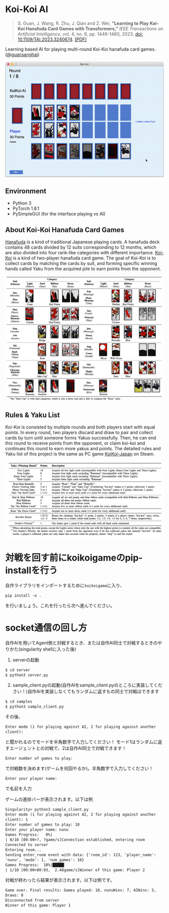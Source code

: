 # Koi-Koi AI

>S. Guan, J. Wang, R. Zhu, J. Qian and Z. Wei, **“Learning to Play Koi-Koi Hanafuda Card Games with Transformers,”** *IEEE Transactions on Artificial Intelligence*, vol. 4, no. 6, pp. 1449-1460, 2023. [doi: 10.1109/TAI.2023.3240674](https://ieeexplore.ieee.org/document/10032777). [\[PDF\]](https://github.com/guansanghai/KoiKoi-AI/raw/main/TAI.2023.3240674.pdf)

Learning based AI for playing multi-round Koi-Koi hanafuda card games. ([@guansanghai](https://github.com/guansanghai))

![Play Interface](/markdown/Kapture.gif)

## Environment

* Python 3
* PyTorch 1.8.1
* PySimpleGUI (for the interface playing vs AI)

## About Koi-Koi Hanafuda Card Games

[Hanafuda](https://en.wikipedia.org/wiki/Hanafuda) is a kind of traditional Japanese playing cards. A hanafuda deck contains 48 cards divided by 12 suits corresponding to 12 months, which are also divided into four rank-like categories with different importance. [Koi-Koi](https://en.wikipedia.org/wiki/Koi-Koi) is a kind of two-player hanafuda card game. The goal of Koi-Koi is to collect cards by matching the cards by suit, and forming specific winning hands called Yaku from the acquired pile to earn points from the opponent.

![Hanafuda Deck](/markdown/koikoi_deck.png)

## Rules & Yaku List

Koi-Koi is consisted by multiple rounds and both players start with equal points. In every round, two players discard and draw to pair and collect cards by turn until someone forms Yakus successfully. Then, he can end this round to receive points from the opponent, or claim koi-koi and continues this round to earn more yakus and points. The detailed rules and Yaku list of this project is the same as PC game [KoiKoi-Japan](https://store.steampowered.com/app/364930/KoiKoi_Japan_Hanafuda_playing_cards/) on Steam.

![Yaku List](/markdown/koikoi_yaku.png)


# 対戦を回す前にkoikoigameのpip-installを行う

自作ライブラリをインポートするために`koikoigame`に入り、
```
pip install -e .
```
を行いましょう。これを行ったら次へ進んでください。

# socket通信の回し方

自作AIを用いてAgent側と対戦するとき、または自作AI同士で対戦するときのやりかた(singularity shellに入った後)

1. serverの起動

```
$ cd server
$ python3 server.py
```

2. sample_client.pyの起動(自作AIをsample_client.pyのところに実装してください！)自作AIを実装しなくてもランダムに返すもの同士で対戦はできます

```
$ cd samples
$ python3 sample_client.py
```

その後、
```
Enter mode (1 for playing against AI, 2 for playing against another client): 
```
と聞かれるのでモードを半角数字で入力してください！
モード1はランダムに返すエージェントとの対戦で、2は自作AI同士で対戦できます！

```
Enter number of games to play: 
```
で対戦数を決めます(ゲームを何回やるか)。半角数字で入力してください！

```
Enter your player name: 
```
で名前を入力

ゲームの進捗バーが表示されます。以下は例
```
Singularity> python3 sample_client.py 
Enter mode (1 for playing against AI, 2 for playing against another client): 1
Enter number of games to play: 10
Enter your player name: nunu
Games Progress:   0%|                                                            | 0/10 [00:00<?, ?game/s]Connection established, entering room
Connected to server
Entering room...
Sending enter_room event with data: {'room_id': 123, 'player_name': 'nunu', 'mode': 1, 'num_games': 10}
Games Progress:  10%|█████▏                                              | 1/10 [00:00<00:03,  2.48game/s]Winner of this game: Player 2
```

対戦が終わったら結果が表示されます。以下は例です。
```
Game over. Final results: Games played: 10, nunuWins: 7, AIWins: 3, Draws: 0
Disconnected from server
Winner of this game: Player 1
```